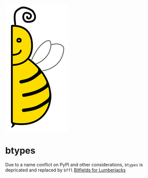 
![eric half-a-bee](images/b.png)
# btypes

Due to a name conflict on PyPI and other considerations, `btypes` is depricated and replaced by `bffl` [Bitfields for Lumberjacks](https://github.com/kenseehart/bffl)
